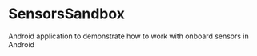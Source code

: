 SensorsSandbox
==============

Android application to demonstrate how to work with onboard sensors in Android
